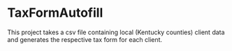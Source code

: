 # TaxFormAutofill 

This project takes a csv file containing local (Kentucky counties) client data and generates the respective tax form for each client.
